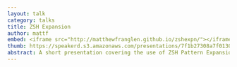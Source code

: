 ```yaml
---
layout: talk
category: talks
title: ZSH Expansion
author: mattf
embed: <iframe src="http://matthewfranglen.github.io/zshexpn/"></iframe><a class="btn" href="http://matthewfranglen.github.io/zshexpn">View fullscreen</a>
thumb: https://speakerd.s3.amazonaws.com/presentations/7f1b27308a7f0130968222000a1c84b1/thumb_slide_0.jpg
abstract: A short presentation covering the use of ZSH Pattern Expansion.
---
```


